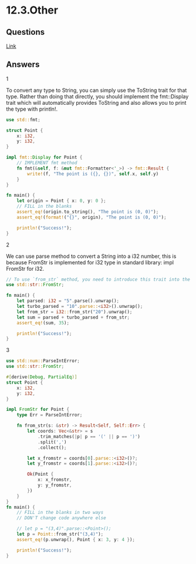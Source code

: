 # 12.3.Other

## Questions

[Link](https://practice.rs/type-conversions/others.html)

## Answers

1

To convert any type to String, you can simply use the ToString trait for that type.
Rather than doing that directly, you should implement the fmt::Display trait which will automatically provides ToString and also allows you to print the type with println!.

```rust
use std::fmt;

struct Point {
    x: i32,
    y: i32,
}

impl fmt::Display for Point {
    // IMPLEMENT fmt method
    fn fmt(&self, f: &mut fmt::Formatter<'_>) -> fmt::Result {
        write!(f, "The point is ({}, {})", self.x, self.y)
    }
}

fn main() {
    let origin = Point { x: 0, y: 0 };
    // FILL in the blanks
    assert_eq!(origin.to_string(), "The point is (0, 0)");
    assert_eq!(format!("{}", origin), "The point is (0, 0)");

    println!("Success!");
}
```

2

We can use parse method to convert a String into a i32 number, this is because FromStr is implemented for i32 type in standard library: impl FromStr for i32.

```rust
// To use `from_str` method, you need to introduce this trait into the current scope.
use std::str::FromStr;

fn main() {
    let parsed: i32 = "5".parse().unwrap();
    let turbo_parsed = "10".parse::<i32>().unwrap();
    let from_str = i32::from_str("20").unwrap();
    let sum = parsed + turbo_parsed + from_str;
    assert_eq!(sum, 35);

    println!("Success!");
}
```

3

```rust
use std::num::ParseIntError;
use std::str::FromStr;

#[derive(Debug, PartialEq)]
struct Point {
    x: i32,
    y: i32,
}

impl FromStr for Point {
    type Err = ParseIntError;

    fn from_str(s: &str) -> Result<Self, Self::Err> {
        let coords: Vec<&str> = s
            .trim_matches(|p| p == '(' || p == ')')
            .split(',')
            .collect();

        let x_fromstr = coords[0].parse::<i32>()?;
        let y_fromstr = coords[1].parse::<i32>()?;

        Ok(Point {
            x: x_fromstr,
            y: y_fromstr,
        })
    }
}
fn main() {
    // FILL in the blanks in two ways
    // DON'T change code anywhere else

    // let p = "(3,4)".parse::<Point>();
    let p = Point::from_str("(3,4)");
    assert_eq!(p.unwrap(), Point { x: 3, y: 4 });

    println!("Success!");
}
```
